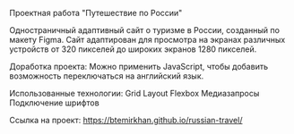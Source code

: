 Проектная работа "Путешествие по России"

Одностраничный адаптивный сайт о туризме в России, созданный по макету Figma. Сайт адаптирован для просмотра на экранах различных устройств от 320 пикселей до широких экранов 1280 пикселей.

Доработка проекта:
Можно применить JavaScript, чтобы добавить возможность переключаться на английский язык. 

Использованные технологии: 
Grid Layout
Flexbox
Медиазапросы
Подключение шрифтов

Ссылка на проект:
https://btemirkhan.github.io/russian-travel/
